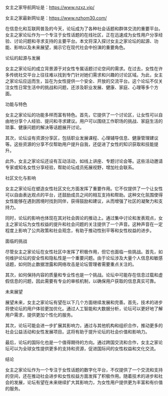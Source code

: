 
女主之家导航网址是：https://www.nzxz.vip/

女主之家最新网址是：https://www.nzhom30.com/

在信息化和互联网普及的今天，论坛成为了各种社会话题和群体交流的重要平台。女主之家论坛作为一个专注于女性话题的在线社区，正在迅速成为女性用户分享经验、讨论问题和寻求支持的主要平台。本文将深入探讨女主之家论坛的起源、功能、影响以及未来展望，揭示它在现代社会中扮演的重要角色。

论坛的起源与发展

女主之家论坛的成立背景源于对女性专属话题讨论空间的需求。在过去，女性在许多传统社交平台上往往难以找到专门针对她们需求和兴趣的讨论区域。为此，女主之家论坛应运而生，旨在为女性提供一个安全、开放的交流平台。这个论坛不仅关注女性日常生活中的挑战和问题，还涉及职业发展、健康、家庭、心理等多个方面。

功能与特色

女主之家论坛的功能多样而富有特色。首先，它提供了一个讨论区，让女性可以自由地分享个人经验、提问和寻求建议。用户可以围绕工作职场的挑战、家庭生活的琐事、健康问题的解决等话题展开讨论。

其次，论坛设有资源分享区，包括职业发展课程、心理辅导信息、健康管理建议等。这些资源的分享不仅帮助用户提升自我，还促进了女性的知识获取和技能提升。

此外，女主之家论坛还设有互动活动，如线上讲座、专题讨论会等。这些活动邀请专家或知名女性分享经验，帮助论坛成员拓展视野，增加社会联系。

社区文化与影响

女主之家论坛在塑造女性社区文化方面发挥了重要作用。它不仅提供了一个让女性可以自由表达观点的平台，还鼓励成员之间的相互支持和帮助。这种文化氛围使得女性能够在遇到困境时找到同伴，获得鼓励和建议，从而增强了社区的凝聚力和支持力。

同时，论坛的影响也体现在其对社会舆论的推动上。通过集中讨论和发表观点，女主之家论坛为女性权益的提升和社会问题的关注提供了一个声音。这种声音在一定程度上影响了公共政策和社会观念，有助于推动性别平等和女性权益的进步。

面临的挑战

尽管女主之家论坛在女性社区中发挥了积极作用，但它也面临一些挑战。首先，如何维护论坛的安全性和隐私性是一个重要问题。由于论坛涉及大量个人信息和敏感话题，如何防止数据泄露和网络攻击是论坛管理者需要重点关注的。

其次，如何保持内容的质量和专业性也是一个挑战。论坛中可能存在信息过载和虚假信息的问题，因此需要有专业的审核机制，以确保用户获取的信息真实可靠。

未来展望

展望未来，女主之家论坛有望在以下几个方面继续发展和完善。首先，技术的进步将使论坛的用户体验更加优化。通过人工智能和大数据分析，论坛可以更好地了解用户需求，提供更加个性化的服务。

其次，论坛可能会进一步扩展其影响力，通过与其他机构和组织合作，推动更多的社会公益活动和女性发展项目。这将有助于提升论坛的社会价值和影响力。

最后，论坛的国际化也是一个值得期待的方向。通过跨国交流和合作，女主之家论坛可以为全球女性提供更多的支持和资源，促进国际间的女性权益和文化交流。

结论

女主之家论坛作为一个专注于女性话题的数字化平台，不仅提供了一个交流和支持的空间，还在推动社会进步和女性权益方面发挥了积极作用。随着技术的进步和社会的发展，论坛有望在未来继续扩大其影响力，为女性用户提供更为丰富和有价值的服务。
